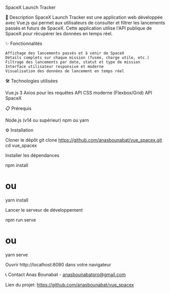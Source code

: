 SpaceX Launch Tracker



📖 Description
SpaceX Launch Tracker est une application web développée avec Vue.js qui permet aux utilisateurs de consulter et filtrer les lancements passés et futurs de SpaceX. Cette application utilise l'API publique de SpaceX pour récupérer les données en temps réel.

✨ Fonctionnalités

    Affichage des lancements passés et à venir de SpaceX
    Détails complets sur chaque mission (fusée, charge utile, etc.)
    Filtrage des lancements par date, statut et type de mission
    Interface utilisateur responsive et moderne
    Visualisation des données de lancement en temps réel


🛠️ Technologies utilisées

Vue.js 3
Axios pour les requêtes API
CSS moderne (Flexbox/Grid)
API SpaceX


📋 Prérequis

Node.js (v14 ou supérieur)
npm ou yarn


⚙️ Installation

Cloner le dépôt
git clone https://github.com/anasbounabat/vue_spacex.git
cd vue_spacex

Installer les dépendances

npm install
# ou
yarn install

Lancer le serveur de développement

npm run serve
# ou
yarn serve

Ouvrir http://localhost:8080 dans votre navigateur

📞 Contact
Anas Bounabat - anasbounabatpro@gmail.com

Lien du projet: https://github.com/anasbounabat/vue_spacex